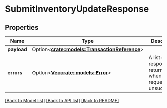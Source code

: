 # SubmitInventoryUpdateResponse

## Properties

Name | Type | Description | Notes
------------ | ------------- | ------------- | -------------
**payload** | Option<[**crate::models::TransactionReference**](TransactionReference.md)> |  | [optional]
**errors** | Option<[**Vec<crate::models::Error>**](Error.md)> | A list of error responses returned when a request is unsuccessful. | [optional]

[[Back to Model list]](../README.md#documentation-for-models) [[Back to API list]](../README.md#documentation-for-api-endpoints) [[Back to README]](../README.md)


